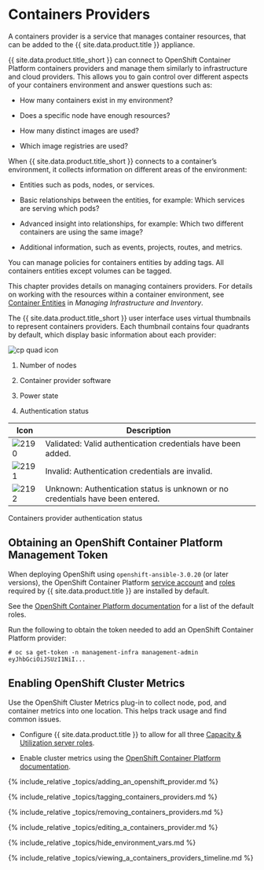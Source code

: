 # Containers Providers

A containers provider is a service that manages container resources,
that can be added to the {{ site.data.product.title }} appliance.

{{ site.data.product.title_short }} can connect to OpenShift Container Platform
containers providers and manage them similarly to infrastructure and
cloud providers. This allows you to gain control over different aspects
of your containers environment and answer questions such as:

  - How many containers exist in my environment?

  - Does a specific node have enough resources?

  - How many distinct images are used?

  - Which image registries are used?

When {{ site.data.product.title_short }} connects to a container’s environment, it
collects information on different areas of the environment:

  - Entities such as pods, nodes, or services.

  - Basic relationships between the entities, for example: Which
    services are serving which pods?

  - Advanced insight into relationships, for example: Which two
    different containers are using the same image?

  - Additional information, such as events, projects, routes, and
    metrics.

You can manage policies for containers entities by adding tags. All
containers entities except volumes can be tagged.

<div class="note">

This chapter provides details on managing containers providers. For
details on working with the resources within a container environment,
see [Container
Entities](https://access.redhat.com/documentation/en-us/red_hat_cloudforms/4.7/html-single/managing_infrastructure_and_inventory/#container_entities)
in *Managing Infrastructure and Inventory*.

</div>

The {{ site.data.product.title_short }} user interface uses virtual thumbnails to
represent containers providers. Each thumbnail contains four quadrants
by default, which display basic information about each provider:

![cp quad icon](../images/cp-quad-icon.png)

1.  Number of nodes

2.  Container provider software

3.  Power state

4.  Authentication status

| Icon                      | Description                                                                    |
| ------------------------- | ------------------------------------------------------------------------------ |
| ![2190](../images/2190.png) | Validated: Valid authentication credentials have been added.                   |
| ![2191](../images/2191.png) | Invalid: Authentication credentials are invalid.                               |
| ![2192](../images/2192.png) | Unknown: Authentication status is unknown or no credentials have been entered. |

Containers provider authentication status

## Obtaining an OpenShift Container Platform Management Token

When deploying OpenShift using `openshift-ansible-3.0.20` (or later
versions), the OpenShift Container Platform [service account](https://docs.openshift.com/container-platform/4.5/authentication/understanding-and-creating-service-accounts.html)
and [roles](https://docs.openshift.com/container-platform/4.5/authentication/understanding-and-creating-service-accounts.html#service-accounts-granting-roles_understanding-service-accounts) required by {{ site.data.product.title }} are installed by default.

<div class="note">

See the [OpenShift Container Platform
documentation](https://docs.openshift.com/container-platform/4.5/authentication/using-rbac.html#default-roles_using-rbac)
for a list of the default roles.

</div>

Run the following to obtain the token needed to add an OpenShift
Container Platform provider:

    # oc sa get-token -n management-infra management-admin
    eyJhbGciOiJSUzI1NiI...

## Enabling OpenShift Cluster Metrics

Use the OpenShift Cluster Metrics plug-in to collect node, pod, and
container metrics into one location. This helps track usage and find
common issues.

  - Configure {{ site.data.product.title }} to allow for all three [Capacity & Utilization server roles](../deployment_planning_guide/index.html#assigning-the-capacity-and-utilization-server-roles).

  - Enable cluster metrics using the [OpenShift Container Platform
    documentation](https://access.redhat.com/documentation/en-us/openshift_container_platform/3.5/html-single/installation_and_configuration/#install-config-cluster-metrics).

{% include_relative _topics/adding_an_openshift_provider.md %}

{% include_relative _topics/tagging_containers_providers.md %}

{% include_relative _topics/removing_containers_providers.md %}

{% include_relative _topics/editing_a_containers_provider.md %}

{% include_relative _topics/hide_environment_vars.md %}

{% include_relative
_topics/viewing_a_containers_providers_timeline.md %}
